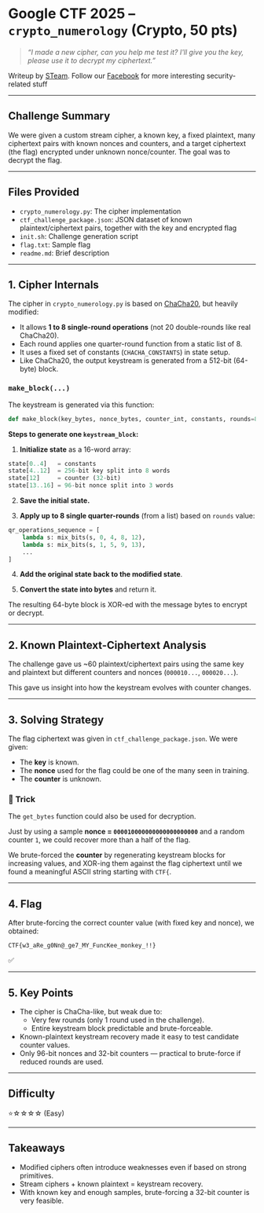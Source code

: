 # Google CTF 2025 – `crypto_numerology` (Crypto, 50 pts)

> *“I made a new cipher, can you help me test it? I'll give you the key, please use it to decrypt my ciphertext.”*

Writeup by [STeam](https://ctftime.org/team/681). Follow our [Facebook](https://www.facebook.com/steam.ctf) for more interesting security-related stuff

---
## Challenge Summary

We were given a custom stream cipher, a known key, a fixed plaintext, many ciphertext pairs with known nonces and counters, and a target ciphertext (the flag) encrypted under unknown nonce/counter. The goal was to decrypt the flag.

---
## Files Provided

- `crypto_numerology.py`: The cipher implementation
- `ctf_challenge_package.json`: JSON dataset of known plaintext/ciphertext pairs, together with the key and encrypted flag
- `init.sh`: Challenge generation script
- `flag.txt`: Sample flag
- `readme.md`: Brief description

---
## 1. Cipher Internals

The cipher in `crypto_numerology.py` is based on [ChaCha20](https://cr.yp.to/chacha.html), but heavily modified:

- It allows **1 to 8 single-round operations** (not 20 double-rounds like real ChaCha20).
- Each round applies one quarter-round function from a static list of 8.
- It uses a fixed set of constants (`CHACHA_CONSTANTS`) in state setup.
- Like ChaCha20, the output keystream is generated from a 512-bit (64-byte) block.

### `make_block(...)`

The keystream is generated via this function:

```python
def make_block(key_bytes, nonce_bytes, counter_int, constants, rounds=8)
```
**Steps to generate one `keystream_block`:**

1.  **Initialize state** as a 16-word array:
```python
state[0..4]   = constants
state[4..12]  = 256-bit key split into 8 words
state[12]     = counter (32-bit)
state[13..16] = 96-bit nonce split into 3 words
```
2.  **Save the initial state.**

3.  **Apply up to 8 single quarter-rounds** (from a list) based on `rounds` value:
```python
qr_operations_sequence = [
    lambda s: mix_bits(s, 0, 4, 8, 12),
    lambda s: mix_bits(s, 1, 5, 9, 13),
    ...
]
```
4.  **Add the original state back to the modified state**.

5.  **Convert the state into bytes** and return it.

The resulting 64-byte block is XOR-ed with the message bytes to encrypt or decrypt.

---
## 2. Known Plaintext-Ciphertext Analysis

The challenge gave us ~60 plaintext/ciphertext pairs using the same key and plaintext but different counters and nonces (`000010...`, `000020...`).

This gave us insight into how the keystream evolves with counter changes.

---
## 3. Solving Strategy

The flag ciphertext was given in `ctf_challenge_package.json`. We were given:

-   The **key** is known.
-   The **nonce** used for the flag could be one of the many seen in training.
-   The **counter** is unknown.

### 🔑 Trick

The `get_bytes` function could also be used for decryption.

Just by using a sample **nonce = `000010000000000000000000`** and a random counter `1`, we could recover more than a half of the flag.

We brute-forced the **counter** by regenerating keystream blocks for increasing values, and XOR-ing them against the flag ciphertext until we found a meaningful ASCII string starting with `CTF{`.

---
## 4. Flag

After brute-forcing the correct counter value (with fixed key and nonce), we obtained:

```
CTF{w3_aRe_g0Nn@_ge7_MY_FuncKee_monkey_!!}
```
✅

----------
## 5. Key Points

-   The cipher is ChaCha-like, but weak due to:
    -   Very few rounds (only 1 round used in the challenge).
    -   Entire keystream block predictable and brute-forceable.
-   Known-plaintext keystream recovery made it easy to test candidate counter values.
-   Only 96-bit nonces and 32-bit counters — practical to brute-force if reduced rounds are used.

----------
## Difficulty
⭐☆☆☆☆ (Easy)

----------
## Takeaways

-   Modified ciphers often introduce weaknesses even if based on strong primitives.
-   Stream ciphers + known plaintext = keystream recovery.
-   With known key and enough samples, brute-forcing a 32-bit counter is very feasible.
